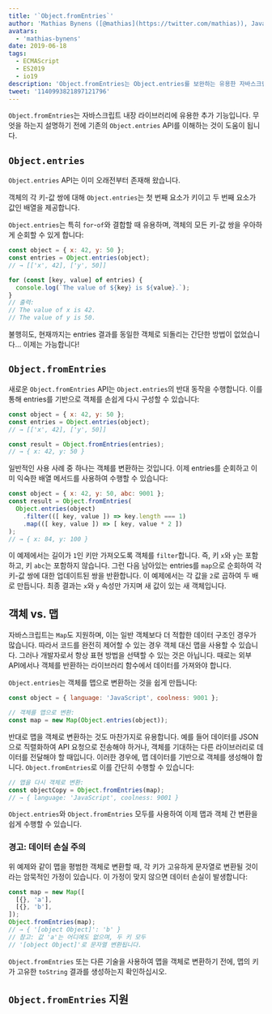 ```yaml
---
title: '`Object.fromEntries`'
author: 'Mathias Bynens ([@mathias](https://twitter.com/mathias)), JavaScript 전문가'
avatars:
  - 'mathias-bynens'
date: 2019-06-18
tags:
  - ECMAScript
  - ES2019
  - io19
description: 'Object.fromEntries는 Object.entries를 보완하는 유용한 자바스크립트 내장 라이브러리 추가 기능입니다.'
tweet: '1140993821897121796'
---
```

`Object.fromEntries`는 자바스크립트 내장 라이브러리에 유용한 추가 기능입니다. 무엇을 하는지 설명하기 전에 기존의 `Object.entries` API를 이해하는 것이 도움이 됩니다.

## `Object.entries`

`Object.entries` API는 이미 오래전부터 존재해 왔습니다.

<feature-support chrome="54"
                 firefox="47"
                 safari="10.1"
                 nodejs="7"
                 babel="yes https://github.com/zloirock/core-js#ecmascript-object"></feature-support>

객체의 각 키-값 쌍에 대해 `Object.entries`는 첫 번째 요소가 키이고 두 번째 요소가 값인 배열을 제공합니다.

`Object.entries`는 특히 `for`-`of`와 결합할 때 유용하며, 객체의 모든 키-값 쌍을 우아하게 순회할 수 있게 합니다:

```js
const object = { x: 42, y: 50 };
const entries = Object.entries(object);
// → [['x', 42], ['y', 50]]

for (const [key, value] of entries) {
  console.log(`The value of ${key} is ${value}.`);
}
// 출력:
// The value of x is 42.
// The value of y is 50.
```

불행히도, 현재까지는 entries 결과를 동일한 객체로 되돌리는 간단한 방법이 없었습니다… 이제는 가능합니다!

## `Object.fromEntries`

새로운 `Object.fromEntries` API는 `Object.entries`의 반대 동작을 수행합니다. 이를 통해 entries를 기반으로 객체를 손쉽게 다시 구성할 수 있습니다:

```js
const object = { x: 42, y: 50 };
const entries = Object.entries(object);
// → [['x', 42], ['y', 50]]

const result = Object.fromEntries(entries);
// → { x: 42, y: 50 }
```

일반적인 사용 사례 중 하나는 객체를 변환하는 것입니다. 이제 entries를 순회하고 이미 익숙한 배열 메서드를 사용하여 수행할 수 있습니다:

```js
const object = { x: 42, y: 50, abc: 9001 };
const result = Object.fromEntries(
  Object.entries(object)
    .filter(([ key, value ]) => key.length === 1)
    .map(([ key, value ]) => [ key, value * 2 ])
);
// → { x: 84, y: 100 }
```

이 예제에서는 길이가 `1`인 키만 가져오도록 객체를 `filter`합니다. 즉, 키 `x`와 `y`는 포함하고, 키 `abc`는 포함하지 않습니다. 그런 다음 남아있는 entries를 `map`으로 순회하여 각 키-값 쌍에 대한 업데이트된 쌍을 반환합니다. 이 예제에서는 각 값을 `2`로 곱하여 두 배로 만듭니다. 최종 결과는 `x`와 `y` 속성만 가지며 새 값이 있는 새 객체입니다.

<!--truncate-->
## 객체 vs. 맵

자바스크립트는 `Map`도 지원하며, 이는 일반 객체보다 더 적합한 데이터 구조인 경우가 많습니다. 따라서 코드를 완전히 제어할 수 있는 경우 객체 대신 맵을 사용할 수 있습니다. 그러나 개발자로서 항상 표현 방법을 선택할 수 있는 것은 아닙니다. 때로는 외부 API에서나 객체를 반환하는 라이브러리 함수에서 데이터를 가져와야 합니다.

`Object.entries`는 객체를 맵으로 변환하는 것을 쉽게 만듭니다:

```js
const object = { language: 'JavaScript', coolness: 9001 };

// 객체를 맵으로 변환:
const map = new Map(Object.entries(object));
```

반대로 맵을 객체로 변환하는 것도 마찬가지로 유용합니다. 예를 들어 데이터를 JSON으로 직렬화하여 API 요청으로 전송해야 하거나, 객체를 기대하는 다른 라이브러리로 데이터를 전달해야 할 때입니다. 이러한 경우에, 맵 데이터를 기반으로 객체를 생성해야 합니다. `Object.fromEntries`로 이를 간단히 수행할 수 있습니다:

```js
// 맵을 다시 객체로 변환:
const objectCopy = Object.fromEntries(map);
// → { language: 'JavaScript', coolness: 9001 }
```

`Object.entries`와 `Object.fromEntries` 모두를 사용하여 이제 맵과 객체 간 변환을 쉽게 수행할 수 있습니다.

### 경고: 데이터 손실 주의

위 예제와 같이 맵을 평범한 객체로 변환할 때, 각 키가 고유하게 문자열로 변환될 것이라는 암묵적인 가정이 있습니다. 이 가정이 맞지 않으면 데이터 손실이 발생합니다:

```js
const map = new Map([
  [{}, 'a'],
  [{}, 'b'],
]);
Object.fromEntries(map);
// → { '[object Object]': 'b' }
// 참고: 값 'a'는 어디에도 없으며, 두 키 모두
// '[object Object]'로 문자열 변환됩니다.
```

`Object.fromEntries` 또는 다른 기술을 사용하여 맵을 객체로 변환하기 전에, 맵의 키가 고유한 `toString` 결과를 생성하는지 확인하십시오.

## `Object.fromEntries` 지원

<feature-support chrome="73 /blog/v8-release-73#object.fromentries"
                 firefox="63"
                 safari="12.1"
                 nodejs="12 https://twitter.com/mathias/status/1120700101637353473"
                 babel="yes https://github.com/zloirock/core-js#ecmascript-object"></feature-support>
